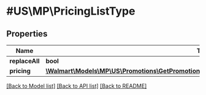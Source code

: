 # #US\MP\PricingListType

## Properties

Name | Type | Description | Notes
------------ | ------------- | ------------- | -------------
**replaceAll** | **bool** |  | [optional]
**pricing** | [**\Walmart\Models\MP\US\Promotions\GetPromotionalPrices200ResponsePayloadPricingListPricingInner[]**](GetPromotionalPrices200ResponsePayloadPricingListPricingInner.md) |  |


[[Back to Model list]](../) [[Back to API list]](../../Api/US/MP) [[Back to README]](../../README.md)
